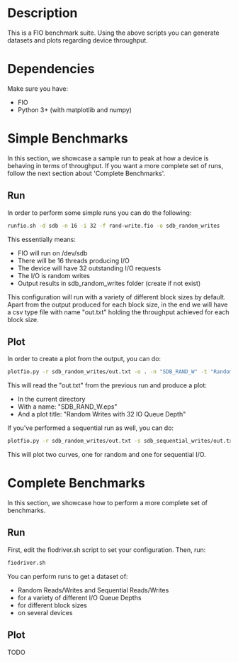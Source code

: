 # Description
This is a FIO benchmark suite. Using the above scripts you can generate
datasets and plots regarding device throughput.

# Dependencies
Make sure you have:
- FIO
- Python 3+ (with matplotlib and numpy)

# Simple Benchmarks
In this section, we showcase a sample run to peak at how a device is behaving
in terms of throughput. If you want a more complete set of runs, follow the
next section about 'Complete Benchmarks'.
## Run
In order to perform some simple runs you can do the following:
```bash
runfio.sh -d sdb -n 16 -i 32 -f rand-write.fio -o sdb_random_writes
```
This essentially means:
- FIO will run on /dev/sdb
- There will be 16 threads producing I/O
- The device will have 32 outstanding I/O requests
- The I/O is random writes
- Output results in sdb_random_writes folder (create if not exist)

This configuration will run with a variety of different block sizes by default.
Apart from the output produced for each block size, in the end we will have a
csv type file with name "out.txt" holding the throughput achieved for each
block size.

## Plot
In order to create a plot from the output, you can do:
```bash
plotfio.py -r sdb_random_writes/out.txt -o . -n "SDB_RAND_W" -t "Random Writes with 32 IO Queue Depth"
```
This will read the "out.txt" from the previous run and produce a plot:
- In the current directory
- With a name: "SDB_RAND_W.eps"
- And a plot title: "Random Writes with 32 IO Queue Depth"

If you've performed a sequential run as well, you can do:
```bash
plotfio.py -r sdb_random_writes/out.txt -s sdb_sequential_writes/out.txt -o . -n "SDB_W" -t "Writes with 32 IO Queue Depth"
```
This will plot two curves, one for random and one for sequential I/O.

# Complete Benchmarks
In this section, we showcase how to perform a more complete set of benchmarks.
## Run
First, edit the fiodriver.sh script to set your configuration. Then, run:
```bash
fiodriver.sh
```
You can perform runs to get a dataset of:
- Random Reads/Writes and Sequential Reads/Writes
- for a variety of different I/O Queue Depths
- for different block sizes
- on several devices
## Plot
TODO
